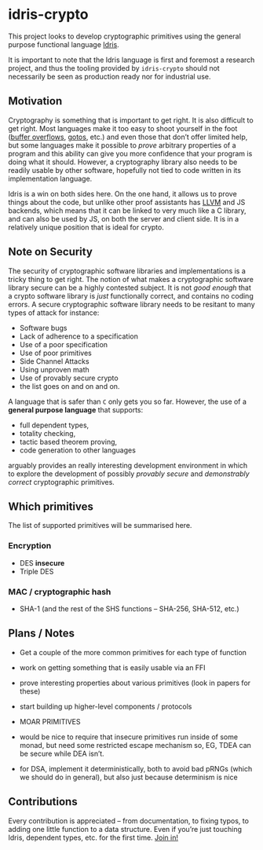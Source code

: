 idris-crypto
============

This project looks to develop cryptographic primitives using the general purpose functional language [Idris](http://www.idris-lang.org).

It is important to note that the Idris language is first and foremost a research project, and thus the tooling provided by `idris-crypto` should not necessarily be seen as production ready nor for industrial use.

## Motivation

Cryptography is something that is important to get right. It is also difficult to get right. Most languages make it too easy to shoot yourself in the foot ([buffer overflows](http://heartbleed.com), [gotos](https://www.imperialviolet.org/2014/02/22/applebug.html), etc.) and even those that don’t offer limited help, but some languages make it possible to _prove_ arbitrary properties of a program and this ability can give you more confidence that your program is doing what it should. However, a cryptography library also needs to be readily usable by other software, hopefully not tied to code written in its implementation language.

Idris is a win on both sides here. On the one hand, it allows us to prove things about the code, but unlike other proof assistants has [LLVM](http://en.wikipedia.org/wiki/LLVM) and JS backends, which means that it can be linked to very much like a C library, and can also be used by JS, on both the server and client side. It is in a relatively unique position that is ideal for crypto.

## Note on Security

The security of cryptographic software libraries and implementations is a tricky thing to get right.
The notion of what makes a cryptographic software library secure can be a highly contested subject.
It is not _good enough_ that a crypto software library is _just_ functionally correct, and contains no coding errors.
A secure cryptographic software library needs to be resitant to many types of attack for instance:

* Software bugs
* Lack of adherence to a specification
* Use of a poor specification
* Use of poor primitives
* Side Channel Attacks
* Using unproven math
* Use of provably secure crypto
* the list goes on and on and on.

A language that is safer than `C` only gets you so far.
However, the use of a __general purpose language__ that supports:

* full dependent types,
* totality checking,
* tactic based theorem proving,
* code generation to other languages

arguably provides an really interesting development environment in which to explore the development of possibly _provably secure_ and _demonstrably correct_ cryptographic primitives.

## Which primitives

The list of supported primitives will be summarised here.

### Encryption
* DES **insecure**
* Triple DES

### MAC / cryptographic hash
* SHA-1 (and the rest of the SHS functions – SHA-256, SHA-512, etc.)

## Plans / Notes

* Get a couple of the more common primitives for each type of function
* work on getting something that is easily usable via an FFI
* prove interesting properties about various primitives (look in papers for these)
* start building up higher-level components / protocols
* MOAR PRIMITIVES

* would be nice to require that insecure primitives run inside of some monad, but need some restricted escape mechanism so, EG, TDEA can be secure while DEA isn’t.
* for DSA, implement it deterministically, both to avoid bad pRNGs (which we should do in general), but also just because determinism is nice

## Contributions

Every contribution is appreciated – from documentation, to fixing typos, to adding one little function to a data structure. Even if you’re just touching Idris, dependent types, etc. for the first time. [Join in!](CONTRIBUTING.md)
